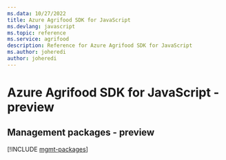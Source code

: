 ```yaml
---
ms.data: 10/27/2022
title: Azure Agrifood SDK for JavaScript
ms.devlang: javascript
ms.topic: reference
ms.service: agrifood
description: Reference for Azure Agrifood SDK for JavaScript
ms.author: joheredi
author: joheredi
---
```

# Azure Agrifood SDK for JavaScript - preview

## Management packages - preview
[!INCLUDE [mgmt-packages](agrifood-mgmt-index.md)]